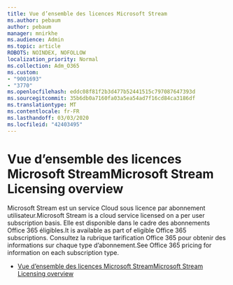 ```yaml
---
title: Vue d’ensemble des licences Microsoft Stream
ms.author: pebaum
author: pebaum
manager: mnirkhe
ms.audience: Admin
ms.topic: article
ROBOTS: NOINDEX, NOFOLLOW
localization_priority: Normal
ms.collection: Adm_O365
ms.custom:
- "9001693"
- "3770"
ms.openlocfilehash: eddc08f81f2b3d477b52441515c797087647393d
ms.sourcegitcommit: 35b6db0a7160fa03a5ea54ad7f16cd84ca3186df
ms.translationtype: MT
ms.contentlocale: fr-FR
ms.lasthandoff: 03/03/2020
ms.locfileid: "42403495"
---
```

# <a name="microsoft-stream-licensing-overview"></a><span data-ttu-id="a5ba7-102">Vue d’ensemble des licences Microsoft Stream</span><span class="sxs-lookup"><span data-stu-id="a5ba7-102">Microsoft Stream Licensing overview</span></span>

<span data-ttu-id="a5ba7-103">Microsoft Stream est un service Cloud sous licence par abonnement utilisateur.</span><span class="sxs-lookup"><span data-stu-id="a5ba7-103">Microsoft Stream is a cloud service licensed on a per user subscription basis.</span></span> <span data-ttu-id="a5ba7-104">Elle est disponible dans le cadre des abonnements Office 365 éligibles.</span><span class="sxs-lookup"><span data-stu-id="a5ba7-104">It is available as part of eligible Office 365 subscriptions.</span></span> <span data-ttu-id="a5ba7-105">Consultez la rubrique tarification Office 365 pour obtenir des informations sur chaque type d’abonnement.</span><span class="sxs-lookup"><span data-stu-id="a5ba7-105">See Office 365 pricing for information on each subscription type.</span></span>

- [<span data-ttu-id="a5ba7-106">Vue d’ensemble des licences Microsoft Stream</span><span class="sxs-lookup"><span data-stu-id="a5ba7-106">Microsoft Stream Licensing overview</span></span>](https://docs.microsoft.com/en-us/stream/license-overview)